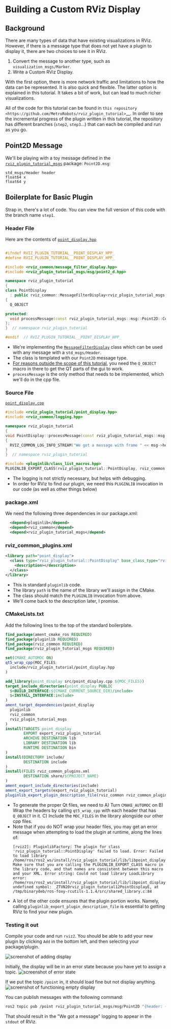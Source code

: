 # Building a Custom RViz Display

## Background
There are many types of data that have existing visualizations in RViz. However, if there is a message type that does
not yet have a plugin to display it, there are two choices to see it in RViz.

 1. Convert the message to another type, such as `visualization_msgs/Marker`.
 2. Write a Custom RViz Display.

With the first option, there is more network traffic and limitations to how the data can be represented. It is also quick and flexible.
The latter option is explained in this tutorial. It takes a bit of work, but can lead to much richer visualizations.

All of the code for this tutorial can be found in `this repository <https://github.com/MetroRobots/rviz_plugin_tutorial>`__.
In order to see the incremental progress of the plugin written in this tutorial,
the repository has different branches (`step2`, `step3`...) that can each be compiled and run as you go.


## Point2D Message
We'll be playing with a toy message defined in the [`rviz_plugin_tutorial_msgs`](rviz_plugin_tutorial_msgs) package: `Point2D.msg`:

```
std_msgs/Header header
float64 x
float64 y
```
## Boilerplate for Basic Plugin
Strap in, there's a lot of code. You can view the full version of this code with the branch name `step1`.

### Header File

Here are the contents of [`point_display.hpp`](rviz_plugin_tutorial/include/rviz_plugin_tutorial/point_display.hpp)

```c++

#ifndef RVIZ_PLUGIN_TUTORIAL__POINT_DISPLAY_HPP_
#define RVIZ_PLUGIN_TUTORIAL__POINT_DISPLAY_HPP_

#include <rviz_common/message_filter_display.hpp>
#include <rviz_plugin_tutorial_msgs/msg/point2_d.hpp>

namespace rviz_plugin_tutorial
{
class PointDisplay
  : public rviz_common::MessageFilterDisplay<rviz_plugin_tutorial_msgs::msg::Point2D>
{
  Q_OBJECT

protected:
  void processMessage(const rviz_plugin_tutorial_msgs::msg::Point2D::ConstSharedPtr msg) override;
};
}  // namespace rviz_plugin_tutorial

#endif  // RVIZ_PLUGIN_TUTORIAL__POINT_DISPLAY_HPP_
```

 * We're implementing the [`MessageFilterDisplay`](https://github.com/ros2/rviz/blob/0ef2b56373b98b5536f0f817c11dc2b5549f391d/rviz_common/include/rviz_common/message_filter_display.hpp#L43) class which can be used with any message with a `std_msgs/Header`.
 * The class is templated with our `Point2D` message type.
 * [For reasons outside the scope of this tutorial](https://doc.qt.io/archives/qt-4.8/moc.html), you need the `Q_OBJECT` macro in there to get the QT parts of the gui to work.
 * `processMessage` is the only method that needs to be implemented, which we'll do in the cpp file.

### Source File
[`point_display.cpp`](rviz_plugin_tutorial/src/point_display.cpp)

```c++
#include <rviz_plugin_tutorial/point_display.hpp>
#include <rviz_common/logging.hpp>

namespace rviz_plugin_tutorial
{
void PointDisplay::processMessage(const rviz_plugin_tutorial_msgs::msg::Point2D::ConstSharedPtr msg)
{
  RVIZ_COMMON_LOG_INFO_STREAM("We got a message with frame " << msg->header.frame_id);
}
}  // namespace rviz_plugin_tutorial

#include <pluginlib/class_list_macros.hpp>
PLUGINLIB_EXPORT_CLASS(rviz_plugin_tutorial::PointDisplay, rviz_common::Display)
```

 * The logging is not strictly necessary, but helps with debugging.
 * In order for RViz to find our plugin, we need this `PLUGINLIB` invocation in our code (as well as other things below)

### package.xml
We need the following three dependencies in our package.xml:
```xml
  <depend>pluginlib</depend>
  <depend>rviz_common</depend>
  <depend>rviz_plugin_tutorial_msgs</depend>
```

### rviz_common_plugins.xml
```xml
<library path="point_display">
  <class type="rviz_plugin_tutorial::PointDisplay" base_class_type="rviz_common::Display">
    <description></description>
  </class>
</library>
```
 * This is standard `pluginlib` code.
  * The library `path` is the name of the library we'll assign in the CMake.
  * The class should match the `PLUGINLIB` invocation from above.
 * We'll come back to the description later, I promise.

### CMakeLists.txt
Add the following lines to the top of the standard boilerplate.

```cmake
find_package(ament_cmake_ros REQUIRED)
find_package(pluginlib REQUIRED)
find_package(rviz_common REQUIRED)
find_package(rviz_plugin_tutorial_msgs REQUIRED)

set(CMAKE_AUTOMOC ON)
qt5_wrap_cpp(MOC_FILES
  include/rviz_plugin_tutorial/point_display.hpp
)

add_library(point_display src/point_display.cpp ${MOC_FILES})
target_include_directories(point_display PUBLIC
  $<BUILD_INTERFACE:${CMAKE_CURRENT_SOURCE_DIR}/include>
  $<INSTALL_INTERFACE:include>
)
ament_target_dependencies(point_display
  pluginlib
  rviz_common
  rviz_plugin_tutorial_msgs
)
install(TARGETS point_display
        EXPORT export_rviz_plugin_tutorial
        ARCHIVE DESTINATION lib
        LIBRARY DESTINATION lib
        RUNTIME DESTINATION bin
)
install(DIRECTORY include/
        DESTINATION include
)
install(FILES rviz_common_plugins.xml
        DESTINATION share/${PROJECT_NAME}
)
ament_export_include_directories(include)
ament_export_targets(export_rviz_plugin_tutorial)
pluginlib_export_plugin_description_file(rviz_common rviz_common_plugins.xml)
```

 * To generate the proper Qt files, we need to
  A) Turn `CMAKE_AUTOMOC` on
  B) Wrap the headers by calling `qt5_wrap_cpp` with each header that has `Q_OBJECT` in it.
  C) Include the `MOC_FILES` in the library alongside our other cpp files.
 * Note that if you do NOT wrap your header files, you may get an error message when attempting to load the plugin at runtime, along the lines of:
   ```
   [rviz2]: PluginlibFactory: The plugin for class 'rviz_plugin_tutorial::PointDisplay' failed to load. Error: Failed to load library /home/ros/ros2_ws/install/rviz_plugin_tutorial/lib/libpoint_display.so. Make sure that you are calling the PLUGINLIB_EXPORT_CLASS macro in the library code, and that names are consistent between this macro and your XML. Error string: Could not load library LoadLibrary error: /home/ros/ros2_ws/install/rviz_plugin_tutorial/lib/libpoint_display.so: undefined symbol: _ZTVN20rviz_plugin_tutorial12PointDisplayE, at /tmp/binarydeb/ros-foxy-rcutils-1.1.4/src/shared_library.c:84
   ```
 * A lot of the other code ensures that the plugin portion works. Namely, calling `pluginlib_export_plugin_description_file` is essential to getting RViz to find your new plugin.

### Testing it out
Compile your code and run `rviz2`. You should be able to add your new plugin by clicking `Add` in the bottom left, and then selecting your package/plugin.

![screenshot of adding display](doc/Step1A.png)

Initially, the display will be in an error state because you have yet to assign a topic.
![screenshot of error state](doc/Step1B.png)

If we put the topic `/point` in, it should load fine but not display anything.
![screenshot of functioning empty display](doc/Step1C.png)

You can publish messages with the following command:
```bash
ros2 topic pub /point rviz_plugin_tutorial_msgs/msg/Point2D "{header: {frame_id: map}, x: 1, y: 2}" -r 0.5
```

That should result in the "We got a message" logging to appear in the `stdout` of RViz.
